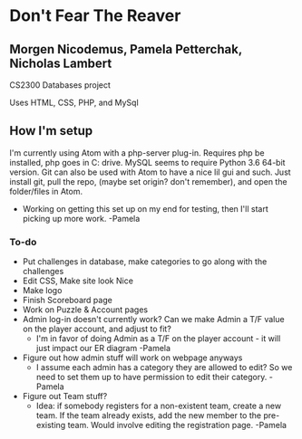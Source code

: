 # Don't Fear The Reaver
## Morgen Nicodemus, Pamela Petterchak, Nicholas Lambert

CS2300 Databases project

Uses HTML, CSS, PHP, and MySql

How I'm setup
----------------------
I'm currently using Atom with a php-server plug-in. Requires php be installed, php goes in C: drive. MySQL seems to require Python 3.6 64-bit version. Git can also be used with Atom to have a nice lil gui and such. Just install git, pull the repo, (maybe set origin? don't remember), and open the folder/files in Atom.
  - Working on getting this set up on my end for testing, then I'll start picking up more work. -Pamela

### To-do
- Put challenges in database, make categories to go along with the challenges
- Edit CSS, Make site look Nice
- Make logo
- Finish Scoreboard page
- Work on Puzzle & Account pages
- Admin log-in doesn't currently work? Can we make Admin a T/F value on the player account, and adjust to fit?
    - I'm in favor of doing Admin as a T/F on the player account - it will just impact our ER diagram -Pamela
- Figure out how admin stuff will work on webpage anyways
    - I assume each admin has a category they are allowed to edit? So we need to set them up to have permission
      to edit their category. -Pamela
- Figure out Team stuff?
    - Idea: if somebody registers for a non-existent team, create a new team. If the team already exists, add
      the new member to the pre-existing team. Would involve editing the registration page. -Pamela
